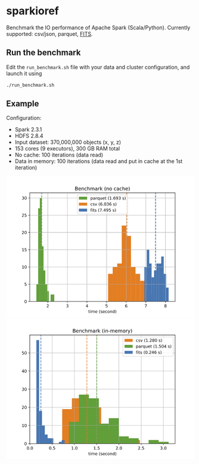 # sparkioref

Benchmark the IO performance of Apache Spark (Scala/Python).
Currently supported: csv/json, parquet, [FITS](https://github.com/astrolabsoftware/spark-fits).

## Run the benchmark

Edit the `run_benchmark.sh` file with your data and cluster configuration, and launch it using

```bash
./run_benchmark.sh
```

## Example

Configuration:
- Spark 2.3.1
- HDFS 2.8.4
- Input dataset: 370,000,000 objects (x, y, z)
- 153 cores (9 executors), 300 GB RAM total
- No cache: 100 iterations (data read)
- Data in memory: 100 iterations (data read and put in cache at the 1st iteration)

<p align="center"><img width="800" src="https://github.com/astrolabsoftware/sparkioref/raw/master/pic/benchmark_370million_nocache.png"/>
<img width="800" src="https://github.com/astrolabsoftware/sparkioref/raw/master/pic/benchmark_370million.png"/>
</p>
